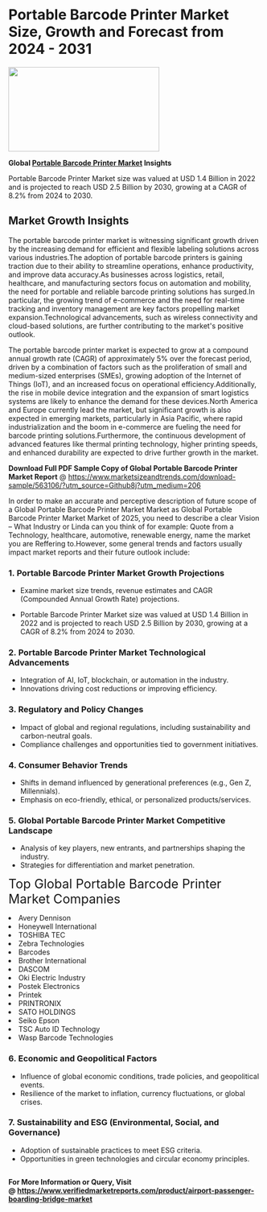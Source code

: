 <H1>Portable Barcode Printer Market Size, Growth and Forecast from 2024 - 2031</H1><img class="aligncenter size-medium wp-image-584254" src="https://thirdeyenews.in/wp-content/uploads/2024/09/Global-Market-Research-300x168.jpeg" alt="" width="300" height="168" /><p><strong>Global&nbsp;<a href="https://www.marketsizeandtrends.com/download-sample/563106/?utm_source=Github8j?utm_medium=206">Portable Barcode Printer Market</a> Insights</strong></p><p>Portable Barcode Printer Market size was valued at USD 1.4 Billion in 2022 and is projected to reach USD 2.5 Billion by 2030, growing at a CAGR of 8.2% from 2024 to 2030.</p><p><h2>Market Growth Insights</h2> <p>The portable barcode printer market is witnessing significant growth driven by the increasing demand for efficient and flexible labeling solutions across various industries.The adoption of portable barcode printers is gaining traction due to their ability to streamline operations, enhance productivity, and improve data accuracy.As businesses across logistics, retail, healthcare, and manufacturing sectors focus on automation and mobility, the need for portable and reliable barcode printing solutions has surged.In particular, the growing trend of e-commerce and the need for real-time tracking and inventory management are key factors propelling market expansion.Technological advancements, such as wireless connectivity and cloud-based solutions, are further contributing to the market's positive outlook.</p> <p>The portable barcode printer market is expected to grow at a compound annual growth rate (CAGR) of approximately 5% over the forecast period, driven by a combination of factors such as the proliferation of small and medium-sized enterprises (SMEs), growing adoption of the Internet of Things (IoT), and an increased focus on operational efficiency.Additionally, the rise in mobile device integration and the expansion of smart logistics systems are likely to enhance the demand for these devices.North America and Europe currently lead the market, but significant growth is also expected in emerging markets, particularly in Asia Pacific, where rapid industrialization and the boom in e-commerce are fueling the need for barcode printing solutions.Furthermore, the continuous development of advanced features like thermal printing technology, higher printing speeds, and enhanced durability are expected to drive further growth in the market.</p> <p><span class=""><strong>Download Full PDF Sample Copy of Global Portable Barcode Printer Market Report</strong> @ <a href="https://www.marketsizeandtrends.com/download-sample/563106/?utm_source=Github8j?utm_medium=206" target="_blank">https://www.marketsizeandtrends.com/download-sample/563106/?utm_source=Github8j?utm_medium=206</a></span></p><p>In order to make an accurate and perceptive description of future scope of a Global&nbsp;Portable Barcode Printer Market Market as Global&nbsp;Portable Barcode Printer Market Market of 2025, you need to describe a clear Vision &ndash; What Industry or Linda can you think of for example: Quote from a Technology, healthcare, automotive, renewable energy, name the market you are Reffering to.However, some general trends and factors usually impact market reports and their future outlook include:</p><h3>1.&nbsp;<strong>Portable Barcode Printer Market Growth Projections</strong></h3><ul><li>Examine market size trends, revenue estimates and CAGR (Compounded Annual Growth Rate) projections.</li><li><p>Portable Barcode Printer Market size was valued at USD 1.4 Billion in 2022 and is projected to reach USD 2.5 Billion by 2030, growing at a CAGR of 8.2% from 2024 to 2030.</p></li></ul><h3>2.&nbsp;<strong>Portable Barcode Printer Market Technological Advancements</strong></h3><ul><li>Integration of AI, IoT, blockchain, or automation in the industry.</li><li>Innovations driving cost reductions or improving efficiency.</li></ul><h3>3.&nbsp;<strong>Regulatory and Policy Changes</strong></h3><ul><li>Impact of global and regional regulations, including sustainability and carbon-neutral goals.</li><li>Compliance challenges and opportunities tied to government initiatives.</li></ul><h3>4.&nbsp;<strong>Consumer Behavior Trends</strong></h3><ul><li>Shifts in demand influenced by generational preferences (e.g., Gen Z, Millennials).</li><li>Emphasis on eco-friendly, ethical, or personalized products/services.</li></ul><h3>5.&nbsp;<strong>Global Portable Barcode Printer Market Competitive Landscape</strong></h3><ul><li>Analysis of key players, new entrants, and partnerships shaping the industry.</li><li>Strategies for differentiation and market penetration.</li></ul><p data-pm-slice="1 1 []"><span style="color: inherit; font-family: inherit; font-size: 25px;">Top Global Portable Barcode Printer Market Companies</span></p><div class="" data-test-id=""><p><li>Avery Dennison</li><li> Honeywell International</li><li> TOSHIBA TEC</li><li> Zebra Technologies</li><li> Barcodes</li><li> Brother International</li><li> DASCOM</li><li> Oki Electric Industry</li><li> Postek Electronics</li><li> Printek</li><li> PRINTRONIX</li><li> SATO HOLDINGS</li><li> Seiko Epson</li><li> TSC Auto ID Technology</li><li> Wasp Barcode Technologies</li></p></div><h3>6.&nbsp;<strong>Economic and Geopolitical Factors</strong></h3><ul><li>Influence of global economic conditions, trade policies, and geopolitical events.</li><li>Resilience of the market to inflation, currency fluctuations, or global crises.</li></ul><h3>7.&nbsp;<strong>Sustainability and ESG (Environmental, Social, and Governance)</strong></h3><ul><li>Adoption of sustainable practices to meet ESG criteria.</li><li>Opportunities in green technologies and circular economy principles.</li></ul><h2><strong style="font-size: 14px;">For More Information or Query, Visit @&nbsp;</strong><a style="background-color: #ffffff; font-size: 14px;" href="https://www.marketsizeandtrends.com/report/portable-barcode-printer-market/" target="_blank">https://www.verifiedmarketreports.com/product/airport-passenger-boarding-bridge-market</a></h2>